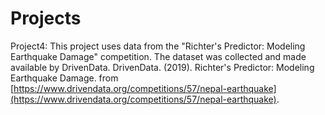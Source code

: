 # Projects
Project4: 
This project uses data from the "Richter's Predictor: Modeling Earthquake Damage" competition. The dataset was collected and made available by DrivenData. 
DrivenData. (2019). Richter's Predictor: Modeling Earthquake Damage. from [https://www.drivendata.org/competitions/57/nepal-earthquake](https://www.drivendata.org/competitions/57/nepal-earthquake).
